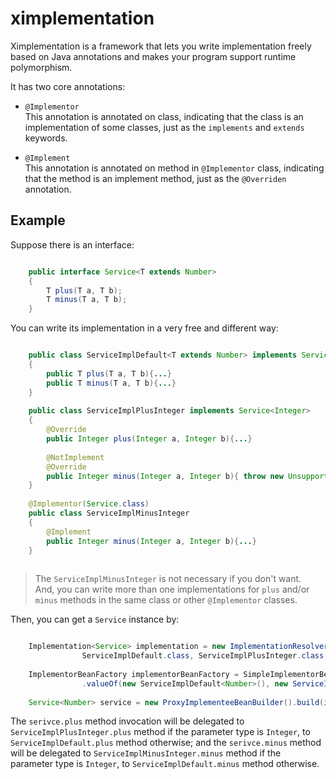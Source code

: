 # ximplementation
Ximplementation is a framework that lets you write implementation freely based on Java annotations and makes your program support runtime polymorphism.

It has two core annotations:

* `@Implementor`  
This annotation is annotated on class, indicating that the class is an implementation of some classes, just as the `implements` and `extends` keywords.

* `@Implement`  
This annotation is annotated on method in `@Implementor` class, indicating that the method is an implement method, just as the `@Overriden` annotation.


## Example
Suppose there is an interface:

```java

	public interface Service<T extends Number>
	{
		T plus(T a, T b);
		T minus(T a, T b);
	}
```

You can write its implementation in a very free and different way:

```java

	public class ServiceImplDefault<T extends Number> implements Service<T>
	{
		public T plus(T a, T b){...}
		public T minus(T a, T b){...}
	}
	
	public class ServiceImplPlusInteger implements Service<Integer>
	{
		@Override
		public Integer plus(Integer a, Integer b){...}
		
		@NotImplement
		@Override
		public Integer minus(Integer a, Integer b){ throw new UnsupportedOperationException(); }
	}
	
	@Implementor(Service.class)
	public class ServiceImplMinusInteger
	{
		@Implement
		public Integer minus(Integer a, Integer b){...}
	}
	
```

> The `ServiceImplMinusInteger` is not necessary if you don't want.  
> And, you can write more than one implementations for `plus` and/or `minus` methods in the same class or other `@Implementor` classes.

Then, you can get a `Service` instance by:

```java

	Implementation<Service> implementation = new ImplementationResolver().resolve(Service.class,
			 	ServiceImplDefault.class, ServiceImplPlusInteger.class, ServiceImplMinusInteger.class);
	
	ImplementorBeanFactory implementorBeanFactory = SimpleImplementorBeanFactory
				.valueOf(new ServiceImplDefault<Number>(), new ServiceImplPlusInteger(), new ServiceImplMinusInteger());
	
	Service<Number> service = new ProxyImplementeeBeanBuilder().build(implementation, implementorBeanFactory);
```

The `serivce.plus` method invocation will be delegated to `ServiceImplPlusInteger.plus` method if the parameter type is `Integer`, to `ServiceImplDefault.plus` method otherwise; and the `serivce.minus` method will be delegated to `ServiceImplMinusInteger.minus` method if the parameter type is `Integer`, to `ServiceImplDefault.minus` method otherwise.